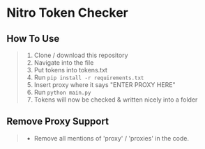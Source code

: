 # Nitro Token Checker

## How To Use
> 1) Clone / download this repository 
> 2) Navigate into the file
> 3) Put tokens into tokens.txt
> 4) Run `pip install -r requirements.txt` 
> 5) Insert proxy where it says "ENTER PROXY HERE"
> 5) Run `python main.py`
> 6) Tokens will now be checked & written nicely into a folder

## Remove Proxy Support
> + Remove all mentions of 'proxy' / 'proxies' in the code.
